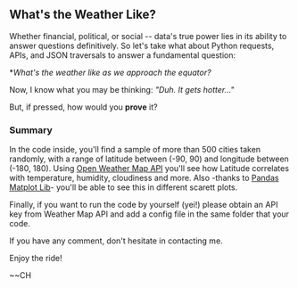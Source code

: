## What's the Weather Like? 

 
Whether financial, political, or social -- data's true power lies in its ability to answer questions definitively. 
So let's take what about Python requests, APIs, and JSON traversals to answer a fundamental question: 

  **What's the weather like as we approach the equator?*

Now, I know what you may be thinking: _"Duh. It gets hotter..."_

But, if pressed, how would you **prove** it?


### Summary  
In the code inside, you'll find a sample of more than 500 cities taken randomly, with a range of latitude between (-90, 90) 
and longitude between (-180, 180). Using [Open Weather Map API](https://openweathermap.org/api) you'll see how Latitude correlates with temperature, humidity,
cloudiness and more. Also -thanks to [Pandas Matplot Lib](https://pandas.pydata.org/pandas-docs/stable/user_guide/visualization.html)- you'll be able to see this in different scarett plots. 

Finally, if you want to run the code by yourself (yei!) please obtain an API key from Weather Map API and add a config file in the same folder that your code.

If you have any comment, don't hesitate in contacting me. 

Enjoy the ride! 

~~CH

